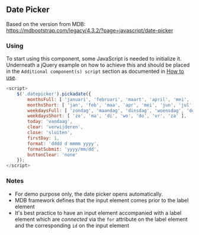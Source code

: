 ## Date Picker

Based on the version from MDB:<br>
https://mdbootstrap.com/legacy/4.3.2/?page=javascript/date-picker

### Using

To start using this component, some JavaScript is needed to initialize it.<br>
Underneath a jQuery example on how to achieve this and should be placed in the `Additional component(s) script` section as documented in [How to use](/docs/how-to-use).

```javascript
<script>
    $('.datepicker').pickadate({
        monthsFull: [ 'januari', 'februari', 'maart', 'april', 'mei', 'juni', 'juli', 'augustus', 'september', 'oktober', 'november', 'december' ],
        monthsShort: [ 'jan', 'feb', 'maa', 'apr', 'mei', 'jun', 'jul', 'aug', 'sep', 'okt', 'nov', 'dec' ],
        weekdaysFull: [ 'zondag', 'maandag', 'dinsdag', 'woensdag', 'donderdag', 'vrijdag', 'zaterdag' ],
        weekdaysShort: [ 'zo', 'ma', 'di', 'wo', 'do', 'vr', 'za' ],
        today: 'vandaag',
        clear: 'verwijderen',
        close: 'sluiten',
        firstDay: 1,
        format: 'dddd d mmmm yyyy',
        formatSubmit: 'yyyy/mm/dd',
        buttonClear: 'none'
    });
</script>
```

### Notes

* For demo purpose only, the date picker opens automatically.
* MDB framework defines that the input element comes prior to the label element
* It's best practice to have an input element accompanied with a label element which are *connected* via the `for` attribute on the label element and the corresponding `id` on the input element